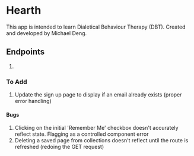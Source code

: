 # Hearth
This app is intended to learn Dialetical Behaviour Therapy (DBT). Created and developed by Michael Deng. 

## Endpoints
1. 


### To Add
1. Update the sign up page to display if an email already exists (proper error handling)

#### Bugs
1. Clicking on the initial 'Remember Me' checkbox doesn't accurately reflect state. Flagging as a controlled component error
2. Deleting a saved page from collections doesn't reflect until the route is refreshed (redoing the GET request)